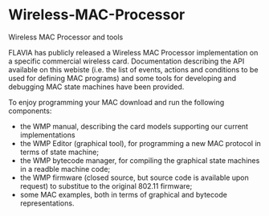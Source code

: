 Wireless-MAC-Processor
======================

Wireless MAC Processor and tools

FLAVIA has publicly released a Wireless MAC Processor implementation on a specific commercial wireless card. Documentation describing the API available on this webiste (i.e. the list of events, actions and conditions to be used for defining MAC programs) and some tools for developing and debugging MAC state machines have been provided.

To enjoy programming your MAC download and run the following components:
* the WMP manual, describing the card models supporting our current implementations
* the WMP Editor (graphical tool), for programming a new MAC protocol in terms of state machine;
* the WMP bytecode manager, for compiling the graphical state machines in a readble machine code;
* the WMP firmware (closed source, but source code is available upon request) to substitue to the original 802.11 firmware;
* some MAC examples, both in terms of graphical and bytecode representations.